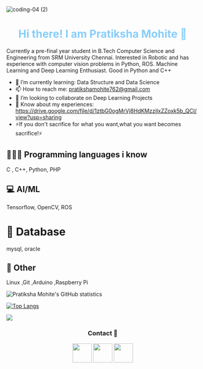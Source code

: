 
<!--
**mohitepratiksha/mohitepratiksha** is a ✨ _special_ ✨ repository because its `README.md` (this file) appears on your GitHub profile.

Here are some ideas to get you started:

- 🔭 I’m currently working on ...
- 🌱 I’m currently learning ...
- 👯 I’m looking to collaborate on ...
- 🤔 I’m looking for help with ...
- 💬 Ask me about ...
- 📫 How to reach me: ...
- 😄 Pronouns: ...
- ⚡ Fun fact: ...
-->

![coding-04 (2)](https://user-images.githubusercontent.com/78703624/123518241-a549aa80-d6c2-11eb-9394-b39eef2d58ec.jpg)

<h1 align="center" style="color:lightskyblue"> Hi there! I am Pratiksha Mohite 👋 </h1>

Currently a pre-final year student in B.Tech Computer Science and Engineering from SRM University Chennai. Interested in Robotic and has experience with computer vision problems in Python, ROS. Machine Learning and Deep Learning Enthusiast. Good in Python and C++

- 🌱 I’m currently learning: Data Structure and Data Science
- 📫 How to reach me: pratikshamohite762@gmail.com
- 👯 I’m looking to collaborate on Deep Learning Projects 
- 📄 Know about my experiences: https://drive.google.com/file/d/1ztbG0ogMrVj8HdKMzziIxZZoxk5b_QCI/view?usp=sharing
- ⚡If you don't sacrifice for what you want,what you want becomes sacrifice!⚡

## 👨🏽‍💻 Programming languages i know 

C , C++, Python, PHP

## 💻 AI/ML

Tensorflow, OpenCV, ROS

# 💎 Database 

mysql, oracle

## 🚀 Other

Linux ,Git ,Arduino ,Raspberry Pi

<img align="center" alt="Pratiksha Mohite's GitHub statistics" src="https://github-readme-stats.vercel.app/api?username=mohitepratiksha&show_icons=true&count_private=true&include_all_commits=true" />

[![Top Langs](https://github-readme-stats.vercel.app/api/top-langs/?username=mohitepratiksha&layout=compact)](https://github.com/mohitepratiksha/github-readme-stats)

<img src="https://github-readme-streak-stats.herokuapp.com/?user=mohitepratiksha"/>

<h3 align="center">Contact 👀</h3>
<p align="center">
  <a href="https://www.linkedin.com/in/pratiksha-mohite/"><img width="50px" src="https://img.icons8.com/color/2x/linkedin.png"></a>
  <a href="https://www.instagram.com/pratiksha3219/"><img width="50px" src="https://img.icons8.com/fluent/2x/instagram-new.png"></a>
  <a href="https://www.hackerrank.com/pratikshamohite1?hr_r=1"><img width="50px" src="https://cdn.worldvectorlogo.com/logos/hackerrank.svg"></a>
</p>
